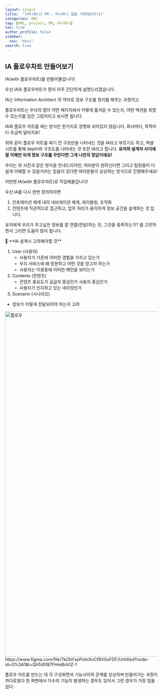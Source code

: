```yaml
---
layout: single
title:  "[머니뭐니] PM : 머니뭐니 앱을 기획해보자(3)"
categories: UMC
tag: [UMC, project, PM, 머니뭐니]
toc: true
author_profile: false
sidebar:
  nav: "docs"
search: true
---
```


## IA 플로우차트 만들어보기

IA(with 플로우차트)를 만들어볼겁니다!

우선 IA와 플로우차트가 뭔지 아주 간단하게 설명드리겠습니다.

IA는 Information Architect 의 약자로 정보 구조를 정리를 해주는 과정이고

플로우차트는 우리의 앱이 어떤 페이지에서 어떻게 옮겨갈 수 있는지, 어떤 액션을 취할 수 있는지를 담은 그림이라고 보시면 됩니다.

IA와 플로우 차트를 짜는 방식은 한가지로 정형화 되어있지 않습니다. 회사마다, 목적마다 조금씩 달라지죠!

위와 같이 플로우 차트를 짜기 전 구조만을 나타내는 것을 IA라고 부르기도 하고, 엑셀 시트를 통해 depth와 구조도를 나타내는 것 또한 IA라고 합니다. **유저와 설계자 사이에 잘 이해만 되게 정보 구조를 꾸린다면 그게 나만의 정답이에요!**

우리는 위 사진과 같은 방식을 안내드리지만, 여러분이 원하신다면 그리고 팀원들이 더 쉽게 이해할 수 있을거라는 믿음이 있다면 여러분들이 상상하는 방식으로 진행해주세요!

이번엔 IA(with 플로우차트)로 작업해볼겁니다!

우선 IA를 다시 한번 정의하자면

1. 인포메이션 체계 내의 네비게이션 체계, 레이블링, 조직화
2. 컨텐츠에 직관적으로 접근하고, 업무 처리가 용이하게 정보 공간을 설계하는 것 입니다.

유저에게 우리가 주고싶은 정보를 잘 연결(전달)하는 것, 그것을 충족하는가? 를 고민하면서 그리면 도움이 많이 됩니다.

<aside>
👋 **IA 설계시 고려해야할 것**

1. User (사용자)
    - 사용자가 기존에 어떠한 경험을 가지고 있는가
    - 우리 서비스에 왜 방문하고 어떤 것을 얻고자 하는가
    - 사용자는 이용중에 어떠한 패턴을 보이는가
2. Contents (컨텐츠)
    - 콘텐츠 중요도가 공급자 중심인가 사용자 중심인가
    - 사용자가 인지하고 있는 네이밍인가
3. Scenario (시나리오)
- 정보가 어떻게 전달되어야 하는지 고려
</aside>
<img width="1138" alt="플로우" src="https://user-images.githubusercontent.com/102133961/207873863-bb0209d4-626b-40df-aa6a-2ecb16c9c96e.png">
https://www.figma.com/file/7kObYxpPotnXnCf8V0oFDF/Untitled?node-id=0%3A1&t=QhTd5f87FHmBoVIZ-1

플로우 차트를 만드는 데 각 구성화면과 기능사이의 관계를 상상하며 만들어가는 과정이 까다로웠다
한 화면애서 다수의 기능이 발생하는 경우도 있어서 그런 경우가 가장 힘들었다.
